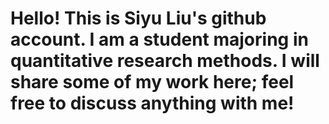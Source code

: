 # Hello! This is Siyu Liu's github account. I am a student majoring in quantitative research methods. I will share some of my work here; feel free to discuss anything with me!
